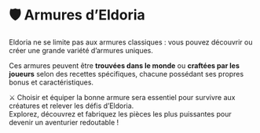 # 🛡️ Armures d’Eldoria

Eldoria ne se limite pas aux armures classiques : vous pouvez découvrir ou créer une grande variété d’armures uniques.  

Ces armures peuvent être **trouvées dans le monde** ou **craftées par les joueurs** selon des recettes spécifiques, chacune possédant ses propres bonus et caractéristiques.  

⚔️ Choisir et équiper la bonne armure sera essentiel pour survivre aux créatures et relever les défis d’Eldoria.  
Explorez, découvrez et fabriquez les pièces les plus puissantes pour devenir un aventurier redoutable !
